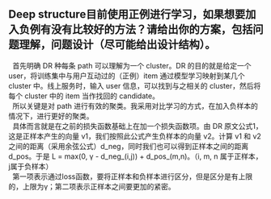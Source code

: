 ## Deep structure目前使用正例进行学习，如果想要加入负例有没有比较好的方法？请给出你的方案，包括问题理解，问题设计（尽可能给出设计结构）。
&nbsp;&nbsp;首先明确 DR 种每条 path 可以理解为一个 cluster。DR 的目的就是给定一个 user，将训练集中与用户互动过的（正例）item 通过模型学习映射到某几个 cluster 中。线上服务时，输入 user 信息，可以找到与之相关的 cluster，然后将每个 cluster 中的 item 当作找回的 candidate。  
&nbsp;&nbsp;所以关键是对 path 进行有效的聚类。我采用对比学习的方式，在加入负样本的情况下，进行更好的聚类。  
&nbsp;&nbsp;具体而言就是在之前的损失函数基础上在加一个损失函数项。由 DR 原文公式1，这是正样本产生的向量 v1，我们按照此公式产生负样本的向量 v2。计算 v1 和 v2 之间的距离（采用余弦公式）d_neg，同时我们也可以得到正样本之间的距离 d_pos。于是 L = max(0, γ - d_neg_(i,j)) + d_pos_(m,n)。（i, m, n 属于正样本，j属于负样本）  
&nbsp;&nbsp;第一项表示通过loss函数，要将正样本和负样本进行区分，但是区分是有上限的，上限为γ；第二项表示正样本之间要更加的紧密。
